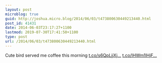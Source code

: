 ```yaml
---
layout: post
microblog: true
guid: http://joshua.micro.blog/2014/06/03/t473800630449213440.html
post_id: 41431
date: 2014-06-03T23:17:27+1100
lastmod: 2019-07-30T17:41:50+1100
type: post
url: /2014/06/03/t473800630449213440.html
---
```

Cute bird served me coffee this morning [t.co/s6QpLjjXj...](http://t.co/s6QpLjjXjl) [t.co/lHWm1lHjF...](http://t.co/lHWm1lHjFc)
